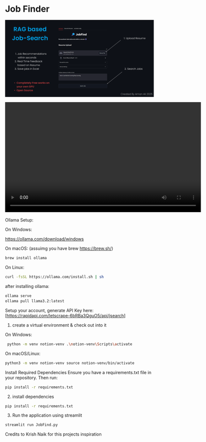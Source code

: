 # Job Finder

![Thumbnail](Thumbnail.png)

<video width="640" height="360" controls>
  <source src="jobfind.mp4" type="job/mp4">
  Your browser does not support the video tag.
</video>

Ollama Setup:


On Windows:

https://ollama.com/download/windows

On macOS: (assuimg you have brew https://brew.sh/)

```bash
brew install ollama
```

On Linux:

```bash
curl -fsSL https://ollama.com/install.sh | sh
```

after installing ollama:

```bash
ollama serve 
ollama pull llama3.2:latest
```

Setup your account, generate API Key here: [https://rapidapi.com/letscrape-6bRBa3QguO5/api/jsearch]

1. create a virtual environment & check out into it

On Windows:

```bash
 python -m venv notion-venv .\notion-venv\Scripts\activate
```

On macOS/Linux:

```bash
python3 -m venv notion-venv source notion-venv/bin/activate
```

Install Required Dependencies Ensure you have a requirements.txt file in your repository.
Then run:

```bash
pip install -r requirements.txt
```

2. install dependencies

```bash
pip install -r requirements.txt
```

3. Run the application using streamlit

```bash
streamlit run JobFind.py
```

Credits to Krish Naik for this projects inspiration
